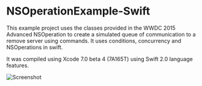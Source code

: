 # NSOperationExample-Swift

This example project uses the classes provided in the WWDC 2015 Advanced NSOperation to create a simulated queue of communication to a remove server using commands. It uses conditions, concurrency and NSOperations in swift.

It was compiled using Xcode 7.0 beta 4 (7A165T) using Swift 2.0 language features.

![Screenshot](Example.jpg?raw=true "Screenshot of the running app")